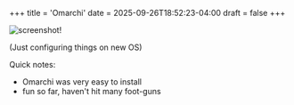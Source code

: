 +++
title = 'Omarchi'
date = 2025-09-26T18:52:23-04:00
draft = false
+++


![screenshot!](/img/omarchy.png)

(Just configuring things on new OS)

Quick notes: 
- Omarchi was very easy to install
- fun so far, haven't hit many foot-guns
